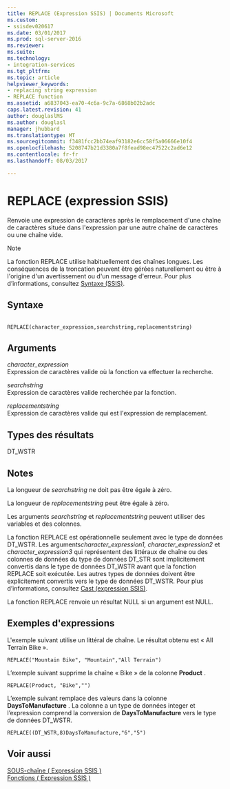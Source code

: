 ```yaml
---
title: REPLACE (Expression SSIS) | Documents Microsoft
ms.custom:
- ssisdev020617
ms.date: 03/01/2017
ms.prod: sql-server-2016
ms.reviewer: 
ms.suite: 
ms.technology:
- integration-services
ms.tgt_pltfrm: 
ms.topic: article
helpviewer_keywords:
- replacing string expression
- REPLACE function
ms.assetid: a6837043-ea70-4c6a-9c7a-6868b02b2adc
caps.latest.revision: 41
author: douglaslMS
ms.author: douglasl
manager: jhubbard
ms.translationtype: MT
ms.sourcegitcommit: f3481fcc2bb74eaf93182e6cc58f5a06666e10f4
ms.openlocfilehash: 5208747b21d3380a7f8fead98ec47522c2ad6e12
ms.contentlocale: fr-fr
ms.lasthandoff: 08/03/2017

---
```

# <a name="replace-ssis-expression"></a>REPLACE (expression SSIS)
  Renvoie une expression de caractères après le remplacement d'une chaîne de caractères située dans l'expression par une autre chaîne de caractères ou une chaîne vide.  
  
> [!NOTE]  
>  La fonction REPLACE utilise habituellement des chaînes longues. Les conséquences de la troncation peuvent être gérées naturellement ou être à l'origine d'un avertissement ou d'un message d'erreur. Pour plus d’informations, consultez [Syntaxe &#40;SSIS&#41;](../../integration-services/expressions/syntax-ssis.md).  
  
## <a name="syntax"></a>Syntaxe  
  
```  
  
REPLACE(character_expression,searchstring,replacementstring)  
```  
  
## <a name="arguments"></a>Arguments  
 *character_expression*  
 Expression de caractères valide où la fonction va effectuer la recherche.  
  
 *searchstring*  
 Expression de caractères valide recherchée par la fonction.  
  
 *replacementstring*  
 Expression de caractères valide qui est l'expression de remplacement.  
  
## <a name="result-types"></a>Types des résultats  
 DT_WSTR  
  
## <a name="remarks"></a>Notes  
 La longueur de *searchstring* ne doit pas être égale à zéro.  
  
 La longueur de *replacementstring* peut être égale à zéro.  
  
 Les arguments *searchstring* et *replacementstring* peuvent utiliser des variables et des colonnes.  
  
 La fonction REPLACE est opérationnelle seulement avec le type de données DT_WSTR. Les arguments*character_expression1, character_expression2* et *character_expression3* qui représentent des littéraux de chaîne ou des colonnes de données du type de données DT_STR sont implicitement convertis dans le type de données DT_WSTR avant que la fonction REPLACE soit exécutée. Les autres types de données doivent être explicitement convertis vers le type de données DT_WSTR. Pour plus d’informations, consultez [Cast &#40;expression SSIS&#41;](../../integration-services/expressions/cast-ssis-expression.md).  
  
 La fonction REPLACE renvoie un résultat NULL si un argument est NULL.  
  
## <a name="expression-examples"></a>Exemples d'expressions  
 L'exemple suivant utilise un littéral de chaîne. Le résultat obtenu est « All Terrain Bike ».  
  
```  
REPLACE("Mountain Bike", "Mountain","All Terrain")  
```  
  
 L’exemple suivant supprime la chaîne « Bike » de la colonne **Product** .  
  
```  
REPLACE(Product, "Bike","")  
```  
  
 L’exemple suivant remplace des valeurs dans la colonne **DaysToManufacture** . La colonne a un type de données integer et l’expression comprend la conversion de **DaysToManufacture** vers le type de données DT_WSTR.  
  
```  
REPLACE((DT_WSTR,8)DaysToManufacture,"6","5")  
```  
  
## <a name="see-also"></a>Voir aussi  
 [SOUS-chaîne &#40; Expression SSIS &#41;](../../integration-services/expressions/substring-ssis-expression.md)   
 [Fonctions &#40; Expression SSIS &#41;](../../integration-services/expressions/functions-ssis-expression.md)  
  
  
